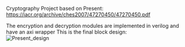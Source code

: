 Cryptography Project based on Present: https://iacr.org/archive/ches2007/47270450/47270450.pdf

The encryption and decryption modules are implemented in verilog and have an axi wrapper
This is the final block design:  
![Present_design](https://github.com/RCTd/Verilog_Encryption_Present/assets/29049395/a9b02f24-695a-4bd6-8f42-19a89ae0ffa7)
